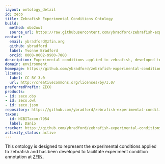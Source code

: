 ```yaml
---
layout: ontology_detail
id: zeco
title: Zebrafish Experimental Conditions Ontology
build:
  method: obo2owl
  source_url: https://raw.githubusercontent.com/ybradford/zebrafish-experimental-conditions-ontology/master/zeco.obo
contact:
  email: ybradford@zfin.org
  github: ybradford
  label: Yvonne Bradford
  orcid: 0000-0002-9900-7880
description: Experimental conditions applied to zebrafish, developed to facilitate experiment condition annotation at ZFIN
domain: environment
homepage: https://github.com/ybradford/zebrafish-experimental-conditions-ontology
license:
  label: CC BY 3.0
  url: http://creativecommons.org/licenses/by/3.0/
preferredPrefix: ZECO
products:
- id: zeco.obo
- id: zeco.owl
- id: zeco.json
repository: https://github.com/ybradford/zebrafish-experimental-conditions-ontology
taxon:
  id: NCBITaxon:7954
  label: Danio
tracker: https://github.com/ybradford/zebrafish-experimental-conditions-ontology/issues
activity_status: active
---
```


This ontology is designed to represent the experimental conditions
applied to zebrafish and has been developed to facilitate experiment
condition annotation at [ZFIN](http://zfin.org).
